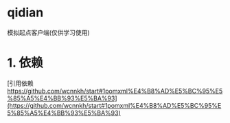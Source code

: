 # qidian
模拟起点客户端(仅供学习使用)

# 1. 依赖
[引用依赖 https://github.com/wcnnkh/start#1pomxml%E4%B8%AD%E5%BC%95%E5%85%A5%E4%BB%93%E5%BA%93](https://github.com/wcnnkh/start#1pomxml%E4%B8%AD%E5%BC%95%E5%85%A5%E4%BB%93%E5%BA%93)
